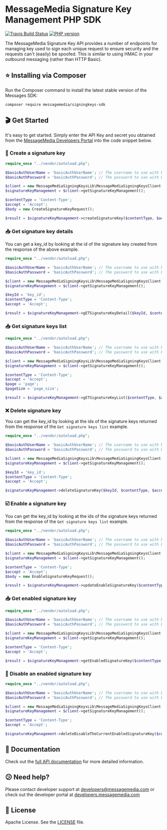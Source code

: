 # MessageMedia Signature Key Management PHP SDK
[![Travis Build Status](https://api.travis-ci.org/messagemedia/signing-keys-php-sdk.svg?branch=master)](https://travis-ci.org/messagemedia/signing-keys-php-sdk)
[![PHP version](https://badge.fury.io/ph/messagemedia%2Fwebhooks-sdk.svg)](https://badge.fury.io/ph/messagemedia%2Fwebhooks-sdk)

The MessageMedia Signature Key API provides a number of endpoints for managing key used to sign each unique request to ensure security and the requests can't (easily) be spoofed. This is similar to using HMAC in your outbound messaging (rather than HTTP Basic).

## ⭐️ Installing via Composer
Run the Composer command to install the latest stable version of the Messages SDK:
```
composer require messagemedia/signingkeys-sdk
```

## 🎬 Get Started
It's easy to get started. Simply enter the API Key and secret you obtained from the [MessageMedia Developers Portal](https://developers.messagemedia.com) into the code snippet below.

### 🚀 Create a signature key
```php
require_once "../vendor/autoload.php";

$basicAuthUserName = 'basicAuthUserName'; // The username to use with basic authentication
$basicAuthPassword = 'basicAuthPassword'; // The password to use with basic authentication

$client = new MessageMediaSigningKeysLib\MessageMediaSigningKeysClient($basicAuthUserName, $basicAuthPassword);
$signatureKeyManagement = $client->getSignatureKeyManagement();

$contentType = 'Content-Type';
$accept = 'Accept';
$body = new CreateSignatureKeyRequest();

$result = $signatureKeyManagement->createSignatureKey($contentType, $accept, $body);

```

### 📥 Get signature key details
You can get a key_id by looking at the id of the signature key created from the response of the above example.
```php
require_once "../vendor/autoload.php";

$basicAuthUserName = 'basicAuthUserName'; // The username to use with basic authentication
$basicAuthPassword = 'basicAuthPassword'; // The password to use with basic authentication

$client = new MessageMediaSigningKeysLib\MessageMediaSigningKeysClient($basicAuthUserName, $basicAuthPassword);
$signatureKeyManagement = $client->getSignatureKeyManagement();

$keyId = 'key_id';
$contentType = 'Content-Type';
$accept = 'Accept';

$result = $signatureKeyManagement->gETSignatureKeyDetail($keyId, $contentType, $accept);

```

### 📥 Get signature keys list
```php
require_once "../vendor/autoload.php";

$basicAuthUserName = 'basicAuthUserName'; // The username to use with basic authentication
$basicAuthPassword = 'basicAuthPassword'; // The password to use with basic authentication

$client = new MessageMediaSigningKeysLib\MessageMediaSigningKeysClient($basicAuthUserName, $basicAuthPassword);
$signatureKeyManagement = $client->getSignatureKeyManagement();

$contentType = 'Content-Type';
$accept = 'Accept';
$page = 'page';
$pageSize = 'page_size';

$result = $signatureKeyManagement->gETSignatureKeyList($contentType, $accept, $page, $pageSize);

```

### ❌ Delete signature key
You can get the key_id by looking at the ids of the signature keys returned from the response of the `Get signature keys list` example.
```php
require_once "../vendor/autoload.php";

$basicAuthUserName = 'basicAuthUserName'; // The username to use with basic authentication
$basicAuthPassword = 'basicAuthPassword'; // The password to use with basic authentication

$client = new MessageMediaSigningKeysLib\MessageMediaSigningKeysClient($basicAuthUserName, $basicAuthPassword);
$signatureKeyManagement = $client->getSignatureKeyManagement();

$keyId = 'key_id';
$contentType = 'Content-Type';
$accept = 'Accept';

$signatureKeyManagement->deleteSignatureKey($keyId, $contentType, $accept);

```

### ☑️ Enable a signature key
You can get the key_id by looking at the ids of the signature keys returned from the response of the `Get signature keys list` example.
```php
require_once "../vendor/autoload.php";

$basicAuthUserName = 'basicAuthUserName'; // The username to use with basic authentication
$basicAuthPassword = 'basicAuthPassword'; // The password to use with basic authentication

$client = new MessageMediaSigningKeysLib\MessageMediaSigningKeysClient($basicAuthUserName, $basicAuthPassword);
$signatureKeyManagement = $client->getSignatureKeyManagement();

$contentType = 'Content-Type';
$accept = 'Accept';
$body = new EnableSignatureKeyRequest();

$result = $signatureKeyManagement->updateEnableSignatureKey($contentType, $accept, $body);

```

### 📥 Get enabled signature key
```php
require_once "../vendor/autoload.php";

$basicAuthUserName = 'basicAuthUserName'; // The username to use with basic authentication
$basicAuthPassword = 'basicAuthPassword'; // The password to use with basic authentication

$client = new MessageMediaSigningKeysLib\MessageMediaSigningKeysClient($basicAuthUserName, $basicAuthPassword);
$signatureKeyManagement = $client->getSignatureKeyManagement();

$contentType = 'Content-Type';
$accept = 'Accept';

$result = $signatureKeyManagement->getEnabledSignatureKey($contentType, $accept);

```

### 🚫 Disable an enabled signature key
```php
require_once "../vendor/autoload.php";

$basicAuthUserName = 'basicAuthUserName'; // The username to use with basic authentication
$basicAuthPassword = 'basicAuthPassword'; // The password to use with basic authentication

$client = new MessageMediaSigningKeysLib\MessageMediaSigningKeysClient($basicAuthUserName, $basicAuthPassword);
$signatureKeyManagement = $client->getSignatureKeyManagement();

$contentType = 'Content-Type';
$accept = 'Accept';

$signatureKeyManagement->deleteDisableTheCurrentEnabledSignatureKey($contentType, $accept);

```

## 📕 Documentation
Check out the [full API documentation](DOCUMENTATION.md) for more detailed information.

## 😕 Need help?
Please contact developer support at developers@messagemedia.com or check out the developer portal at [developers.messagemedia.com](https://developers.messagemedia.com/)

## 📃 License
Apache License. See the [LICENSE](LICENSE) file.
